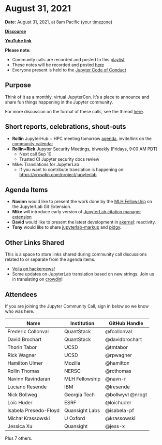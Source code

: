 # August 31, 2021

**Date:** August 31, 2021, at 8am Pacific (your [timezone](https://arewemeetingyet.com/Los%20Angeles/2021-08-31/8:00/Jupyter%20Community%20Call))

**[Discourse](https://discourse.jupyter.org/t/jupyter-community-calls/668)**

**[YouTube link](https://youtu.be/WQ43ywKDfg8)** 

**Please note:**
- Community calls are recorded and posted to this [playlist](https://www.youtube.com/playlist?list=PLUrHeD2K9Cmkoamm4NjLmvXC4Y6E1o8SP)
- These notes will be recorded and posted [here](https://jupyter.readthedocs.io/en/latest/community/community-call-notes/index.html)
- Everyone present is held to the [Jupyter Code of Conduct](https://jupyter.org/conduct)

## Purpose

Think of it as a monthly, virtual JupyterCon. It’s a place to announce and share fun things happening in the Jupyter community.

For more discussion on the format of these calls, see the thread [here](https://discourse.jupyter.org/t/reviving-the-all-jupyter-team-meetings/423).

## Short reports, celebrations, shout-outs

* **Rollin** JupyterHub + HPC meeting tomorrow [agenda](https://hackmd.io/r4AuJjSpSoeTw_Br8dgMRA), invite/link on the [community calendar](https://discourse.jupyter.org/t/jupyter-community-calendar/2485)
* **Rollin+Rick** Jupyter Security Meetings, biweekly (Fridays, 9:00 AM PDT)
    * Next call Sep 10
    * Trusted CI Jupyter security docs review
* Mike: Translations for JupyterLab
    * If you want to contribute translation is happening on https://crowdin.com/project/jupyterlab

## Agenda Items

* **Navinn** would like to present the work done by the [MLH Fellowship](https://fellowship.mlh.io/) on the JupyterLab Git Extension.
* **Mike** will introduce early version of [JupyterLab citation manager extension](https://github.com/krassowski/jupyterlab-citation-manager)
* **David** would like to present the latest development in [akernel](https://github.com/davidbrochart/akernel): reactivity.
* **Tony** would like to share [jupyterlab-markup](https://github.com/agoose77/jupyterlab-markup) and [pidgy](https://github.com/deathbeds/pidgy).

## Other Links Shared

This is a space to store links shared during community call discussions related to or separate from the agenda items.

- [Voila on hackernews!](https://news.ycombinator.com/item?id=28364923)
- Some updates on JupyterLab translation based on new strings. Join us in translating on [crowdin](https://crowdin.com/project/jupyterlab)!

## Attendees

If you are joining the Jupyter Community Call, sign in below so we know who was here.

|   Name   |           Institution     | GitHub Handle                     |
|----------|---------------------------|-----------------------------------| 
| Frederic Collonval | QuantStack | @fcollonval |
| David Brochart | QuantStack | @davidbrochart |
| Thorin Tabor         | UCSD            | @tmtabor |
| Rick Wagner         | UCSD           | @rpwagner|
| Hamilton Ulmer| Mozilla | @hamilton | 
| Rollin Thomas         | NERSC            | @rcthomas | 
| Navinn Ravindaran | MLH Fellowship | @navn-r
| Luciano Resende | IBM | @lresende |
| Nick Bollweg | Georgia Tech | @bollwyvl @nrbgt 
| Loïc Huder | ESRF | @loichuder |
| Isabela Presedo-Floyd | Quansight Labs | @isabela-pf |
| Michał Krassowski | U Oxford | @krassowski |
| Jessica Xu | Quansight | @jess-x |

Plus 7 others.